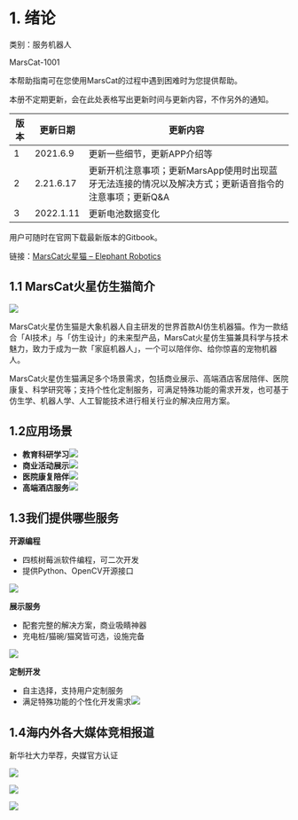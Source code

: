 # 1. 绪论

类别：服务机器人

MarsCat-1001

本帮助指南可在您使用MarsCat的过程中遇到困难时为您提供帮助。

本册不定期更新，会在此处表格写出更新时间与更新内容，不作另外的通知。

| 版本 | 更新日期 | 更新内容                                                                                               |
| ---- | -------- | ------------------------------------------------------------------------------------------------------ |
| 1    | 2021.6.9      | 更新一些细节，更新APP介绍等                                                                            |
| 2    | 2.21.6.17     | 更新开机注意事项；更新MarsApp使用时出现蓝牙无法连接的情况以及解决方式；更新语音指令的注意事项；更新Q&A |
| 3    | 2022.1.11     | 更新电池数据变化 |

用户可随时在官网下载最新版本的Gitbook。

链接：[MarsCat火星猫 – Elephant Robotics](https://www.elephantrobotics.com/marscat/)

## 1.1 MarsCat火星仿生猫简介

![](image/README/1623064313083.png)

MarsCat火星仿生猫是大象机器人自主研发的世界首款AI仿生机器猫。作为一款结合「AI技术」与「仿生设计」的未来型产品，MarsCat火星仿生猫兼具科学与技术魅力，致力于成为一款「家庭机器人」，一个可以陪伴你、给你惊喜的宠物机器人。

MarsCat火星仿生猫满足多个场景需求，包括商业展示、高端酒店客居陪伴、医院康复、科学研究等；支持个性化定制服务，可满足特殊功能的需求开发，也可基于仿生学、机器人学、人工智能技术进行相关行业的解决应用方案。

## 1.2应用场景

* **教育科研学习**![](image/README/1623064420819.png)
* **商业活动展示**![](image/README/1623064439745.png)
* **医院康复陪伴**![](image/README/1623064451168.png)
* **高端酒店服务**![](image/README/1623064461582.png)

## 1.3我们提供哪些服务

**开源编程**

* 四核树莓派软件编程，可二次开发
* 提供Python、OpenCV开源接口

![](image/README/1623064565709.png)

**展示服务**

* 配套完整的解决方案，商业吸睛神器
* 充电桩/猫碗/猫窝皆可选，设施完备

![](image/README/1623064622821.png)

**定制开发**

* 自主选择，支持用户定制服务
* 满足特殊功能的个性化开发需求![](image/README/1623064657391.png)

## 1.4海内外各大媒体竞相报道

新华社大力举荐，央媒官方认证

![](image/README/1623064705185.png)

![](image/README/1623064749783.png)

![](image/README/1623064761665.png)
